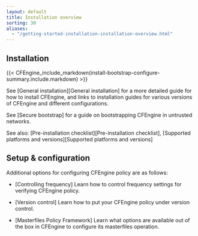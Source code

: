 ```yaml
---
layout: default
title: Installation overview
sorting: 30
aliases:
  - "/getting-started-installation-installation-overview.html"
---
```


## Installation

{{< CFEngine_include_markdown(install-bootstrap-configure-summary.include.markdown) >}}

See [General installation][General installation] for a more detailed guide for how to install CFEngine, and links to installation guides for various versions of CFEngine and different configurations.

See [Secure bootstrap] for a guide on bootstrapping CFEngine in untrusted networks.

See also: [Pre-installation checklist][Pre-installation checklist], [Supported platforms and versions][Supported platforms and versions]

## Setup & configuration

Additional options for configuring CFEngine policy are as follows:

- [Controlling frequency]
  Learn how to control frequency settings for verifying CFEngine policy.

- [Version control]
  Learn how to put your CFEngine policy under version control.

- [Masterfiles Policy Framework]
  Learn what options are available out of the box in CFEngine to configure its masterfiles operation.
